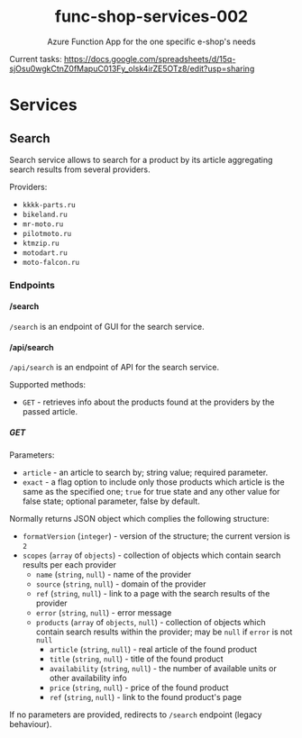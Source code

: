<div align="center">
  <h1 align="center">func-shop-services-002</h2>
  <p align="center">Azure Function App for the one specific e-shop's needs</p>
</div>

Current tasks: https://docs.google.com/spreadsheets/d/15q-sjOsu0wgkCtnZ0fMapuC013Fy_olsk4irZE5OTz8/edit?usp=sharing

# Services

## Search

Search service allows to search for a product by its article aggregating search results from several providers.

Providers:
* `kkkk-parts.ru`
* `bikeland.ru`
* `mr-moto.ru`
* `pilotmoto.ru`
* `ktmzip.ru`
* `motodart.ru`
* `moto-falcon.ru`

### Endpoints

#### /search

`/search` is an endpoint of GUI for the search service.

#### /api/search

`/api/search` is an endpoint of API for the search service.

Supported methods:
* `GET` - retrieves info about the products found at the providers by the passed article.

##### GET

Parameters:
* `article` - an article to search by; string value; required parameter.
* `exact` - a flag option to include only those products which article is the same as the specified one; `true` for true state and any other value for false state; optional parameter, false by default.

Normally returns JSON object which complies the following structure:
* `formatVersion` (`integer`) - version of the structure; the current version is `2`
* `scopes` (`array` of `objects`) - collection of objects which contain search results per each provider
  * `name` (`string`, `null`) - name of the provider
  * `source` (`string`, `null`) - domain of the provider
  * `ref` (`string`, `null`) - link to a page with the search results of the provider
  * `error` (`string`, `null`) - error message
  * `products` (`array` of `objects`, `null`) - collection of objects which contain search results within the provider; may be `null` if `error` is not `null`
    * `article` (`string`, `null`) - real article of the found product
    * `title` (`string`, `null`) - title of the found product
    * `availability` (`string`, `null`) - the number of available units or other availability info
    * `price` (`string`, `null`) - price of the found product
    * `ref` (`string`, `null`) - link to the found product's page

If no parameters are provided, redirects to `/search` endpoint (legacy behaviour).
